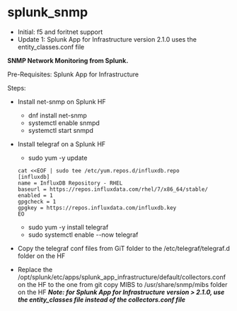 # splunk_snmp

- Initial: f5 and foritnet support
- Update 1: Splunk App for Infrastructure version 2.1.0 uses the entity_classes.conf file

**SNMP Network Monitoring from Splunk.**

Pre-Requisites: Splunk App for Infrastructure


Steps:
- Install net-snmp on Splunk HF
  - dnf install net-snmp
  - systemctl enable snmpd
  - systemctl start snmpd
  
- Install telegraf on a Splunk HF
  - sudo yum -y update
   ```
   cat <<EOF | sudo tee /etc/yum.repos.d/influxdb.repo
   [influxdb]
   name = InfluxDB Repository - RHEL 
   baseurl = https://repos.influxdata.com/rhel/7/x86_64/stable/
   enabled = 1
   gpgcheck = 1
   gpgkey = https://repos.influxdata.com/influxdb.key
   EO
   ```
   - sudo yum -y install telegraf
   - sudo systemctl enable --now telegraf
  
- Copy the telegraf conf files from GiT folder to the /etc/telegraf/telegraf.d folder on the HF
- Replace the /opt/splunk/etc/apps/splunk_app_infrastructure/default/collectors.conf on the HF to the one from git
copy MIBS to /usr/share/snmp/mibs folder on the HF
***Note: for Splunk App for Infrastructure version > 2.1.0, use the entity_classes file instead of the collectors.conf file***

